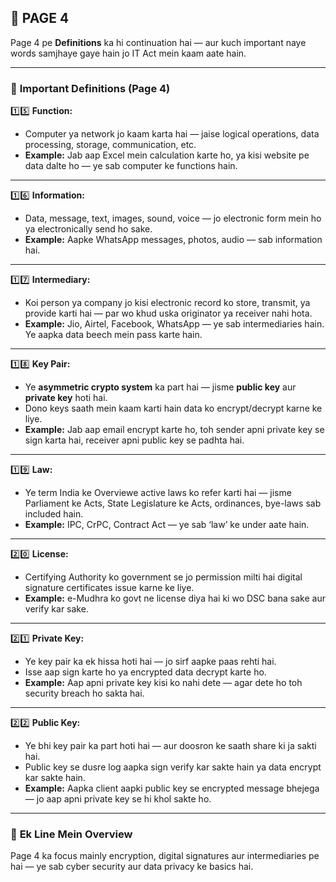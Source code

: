 ## 📄 **PAGE 4**

Page 4 pe **Definitions** ka hi continuation hai — aur kuch important naye words samjhaye gaye hain jo IT Act mein kaam aate hain.

---

### 🔑 **Important Definitions (Page 4)**

1️⃣5️⃣ **Function:**

* Computer ya network jo kaam karta hai — jaise logical operations, data processing, storage, communication, etc.
* **Example:** Jab aap Excel mein calculation karte ho, ya kisi website pe data dalte ho — ye sab computer ke functions hain.

---

1️⃣6️⃣ **Information:**

* Data, message, text, images, sound, voice — jo electronic form mein ho ya electronically send ho sake.
* **Example:** Aapke WhatsApp messages, photos, audio — sab information hai.

---

1️⃣7️⃣ **Intermediary:**

* Koi person ya company jo kisi electronic record ko store, transmit, ya provide karti hai — par wo khud uska originator ya receiver nahi hota.
* **Example:** Jio, Airtel, Facebook, WhatsApp — ye sab intermediaries hain. Ye aapka data beech mein pass karte hain.

---

1️⃣8️⃣ **Key Pair:**

* Ye **asymmetric crypto system** ka part hai — jisme **public key** aur **private key** hoti hai.
* Dono keys saath mein kaam karti hain data ko encrypt/decrypt karne ke liye.
* **Example:** Jab aap email encrypt karte ho, toh sender apni private key se sign karta hai, receiver apni public key se padhta hai.

---

1️⃣9️⃣ **Law:**

* Ye term India ke Overviewe active laws ko refer karti hai — jisme Parliament ke Acts, State Legislature ke Acts, ordinances, bye-laws sab included hain.
* **Example:** IPC, CrPC, Contract Act — ye sab ‘law’ ke under aate hain.

---

2️⃣0️⃣ **License:**

* Certifying Authority ko government se jo permission milti hai digital signature certificates issue karne ke liye.
* **Example:** e-Mudhra ko govt ne license diya hai ki wo DSC bana sake aur verify kar sake.

---

2️⃣1️⃣ **Private Key:**

* Ye key pair ka ek hissa hoti hai — jo sirf aapke paas rehti hai.
* Isse aap sign karte ho ya encrypted data decrypt karte ho.
* **Example:** Aap apni private key kisi ko nahi dete — agar dete ho toh security breach ho sakta hai.

---

2️⃣2️⃣ **Public Key:**

* Ye bhi key pair ka part hoti hai — aur doosron ke saath share ki ja sakti hai.
* Public key se dusre log aapka sign verify kar sakte hain ya data encrypt kar sakte hain.
* **Example:** Aapka client aapki public key se encrypted message bhejega — jo aap apni private key se hi khol sakte ho.

---

### 📌 **Ek Line Mein Overview**

Page 4 ka focus mainly encryption, digital signatures aur intermediaries pe hai — ye sab cyber security aur data privacy ke basics hai.
